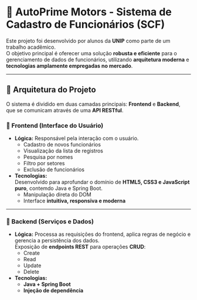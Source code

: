 # 🚗 AutoPrime Motors - Sistema de Cadastro de Funcionários (SCF)

Este projeto foi desenvolvido por alunos da **UNIP** como parte de um trabalho acadêmico.  
O objetivo principal é oferecer uma solução **robusta e eficiente** para o gerenciamento de dados de funcionários, utilizando **arquitetura moderna** e **tecnologias amplamente empregadas no mercado**.

---

## 📌 Arquitetura do Projeto

O sistema é dividido em duas camadas principais: **Frontend** e **Backend**, que se comunicam através de uma **API RESTful**.

### 🔹 Frontend (Interface do Usuário)
- **Lógica:** Responsável pela interação com o usuário.  
  - Cadastro de novos funcionários  
  - Visualização da lista de registros  
  - Pesquisa por nomes  
  - Filtro por setores  
  - Exclusão de funcionários  
- **Tecnologias:**  
  Desenvolvido para aprofundar o domínio de **HTML5, CSS3 e JavaScript puro**, contemdo Java e Spring Boot.  
  - Manipulação direta do DOM  
  - Interface **intuitiva, responsiva e moderna**  

---

### 🔹 Backend (Serviços e Dados)
- **Lógica:** Processa as requisições do frontend, aplica regras de negócio e gerencia a persistência dos dados.  
  Exposição de **endpoints REST** para operações **CRUD**:
  - Create  
  - Read  
  - Update  
  - Delete  
- **Tecnologias:**  
  - **Java + Spring Boot**  
  - **Injeção de dependência**  
